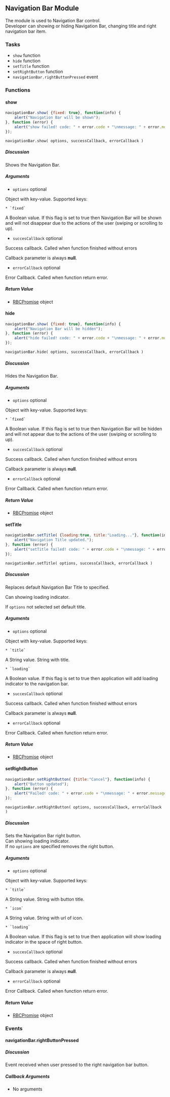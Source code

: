 ## Navigation Bar Module

The module is used to Navigation Bar control.  
Developer can showing or hiding Navigation Bar, changing title and right navigation bar item.

### Tasks

  * `show` function
  * `hide` function
  * `setTitle` function
  * `setRightButton` function
  * `navigationBar.rightButtonPressed` event

### Functions

#### show

```javascript
navigationBar.show( {fixed: true}, function(info) {  
    alert("Navigation Bar will be shown");  
}, function (error) {  
    alert("show failed! code: " + error.code + "\nmessage: " + error.message);  
});
```

`navigationBar.show( options, successCallback, errorCallback )`

##### Discussion

Shows the Navigation Bar.

##### Arguments

  * `options` optional

Object with key-value. Supported keys:

    * `fixed`

A Boolean value. If this flag is set to true then Navigation Bar will be shown and will not disappear due to the actions of the user (swiping or scrolling to up).

  * `succesCallback` optional

Success callback. Called when function finished without errors

Callback parameter is always **null**.

  * `errorCallback` optional

Error Callback. Called when function return error.

##### Return Value

  * [RBCPromise](#kernel-promise) object

#### hide

```javascript
navigationBar.show( {fixed: true}, function(info) {  
    alert("Navigation Bar will be hidden");  
}, function (error) {  
    alert("hide failed! code: " + error.code + "\nmessage: " + error.message);  
});
```

`navigationBar.hide( options, successCallback, errorCallback )`

##### Discussion

Hides the Navigation Bar.

##### Arguments

  * `options` optional

Object with key-value. Supported keys:

    * `fixed`

A Boolean value. If this flag is set to true then Navigation Bar will be
hidden and will not appear due to the actions of the user (swiping or
scrolling to up).

  * `succesCallback` optional

Success callback. Called when function finished without errors

Callback parameter is always **null**.

  * `errorCallback` optional

Error Callback. Called when function return error.

##### Return Value

  * [RBCPromise](#kernel-promise) object

#### setTitle

```javascript
navigationBar.setTitle( {loading:true, title:"Loading..."}, function(info) {  
    alert("Navigation Title updated.");  
}, function (error) {  
    alert("setTitle failed! code: " + error.code + "\nmessage: " + error.message);  
});
```

`navigationBar.setTitle( options, successCallback, errorCallback )`

##### Discussion

Replaces default Navigation Bar Title to specified.  

Can showing loading indicator.  

If `options` not selected set default title.

##### Arguments

  * `options` optional

Object with key-value. Supported keys:

    * `title`

A String value. String with title.

    * `loading`

A Boolean value. If this flag is set to true then application will add loading
indicator to the navigation bar.

  * `succesCallback` optional

Success callback. Called when function finished without errors

Callback parameter is always **null**.

  * `errorCallback` optional

Error Callback. Called when function return error.

##### Return Value

  * [RBCPromise](#kernel-promise) object

#### setRightButton

```javascript
navigationBar.setRightButton( {title:"Cancel"}, function(info) {  
    alert("Button updated");  
}, function (error) {  
    alert("Failed! code: " + error.code + "\nmessage: " + error.message);  
});
```

`navigationBar.setRightButton( options, successCallback, errorCallback )`

##### Discussion

Sets the Navigation Bar right button.  
Can showing loading indicator.  
If no `options` are specified removes the right button.

##### Arguments

  * `options` optional

Object with key-value. Supported keys:

    * `title`

A String value. String with button title.

    * `icon`

A String value. String with url of icon.

    * `loading`

A Boolean value. If this flag is set to true then application will show
loading indicator in the space of right button.

  * `succesCallback` optional

Success callback. Called when function finished without errors

Callback parameter is always **null**.

  * `errorCallback` optional

Error Callback. Called when function return error.

##### Return Value

  * [RBCPromise](#kernel-promise) object

### Events

#### navigationBar.rightButtonPressed

##### Discussion

Event received when user pressed to the right navigation bar button.

##### Callback Arguments

  * No arguments